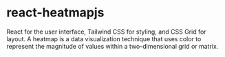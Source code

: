 # react-heatmapjs
React for the user interface, Tailwind CSS for styling, and CSS Grid for layout. A heatmap is a data visualization technique that uses color to represent the magnitude of values within a two-dimensional grid or matrix. 
